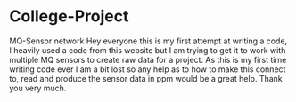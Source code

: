 # College-Project
MQ-Sensor network
Hey everyone this is my first attempt at writing a code, I heavily used a code from this website but I am trying to get it to work with multiple MQ sensors to create raw data for a project.  As this is my first time writing code ever I am a bit lost so any help as to how to make this connect to, read and produce the sensor data in ppm would be a great help.  Thank you very much.
